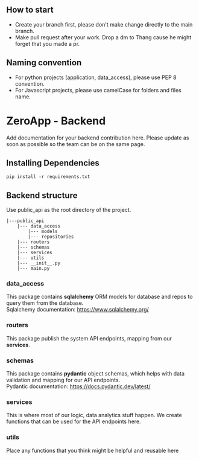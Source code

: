 ## How to start
- Create your branch first, please don't make change directly to the main branch.
- Make pull request after your work. Drop a dm to Thang cause he might forget that you made a pr.

## Naming convention
- For python projects (application, data_access), please use PEP 8 convention.
- For Javascript projects, please use camelCase for folders and files name.

# ZeroApp - Backend

Add documentation for your backend contribution here. Please update as soon as possible so the team can be on the same page.

## Installing Dependencies 
    pip install -r requirements.txt

## Backend structure
Use public_api as the root directory of the project.

    |---public_api
        |--- data_access
            |--- models
            |--- repositories
        |--- routers
        |--- schemas
        |--- services
        |--- utils
        |--- __init__.py
        |--- main.py
### data_access
This package contains **sqlalchemy** ORM models for database and repos to query them from the database. \
Sqlalchemy documentation: https://www.sqlalchemy.org/

### routers
This package publish the system API endpoints, mapping from our **services**.

### schemas
This package contains **pydantic** object schemas, which helps with data validation and mapping for our API endpoints. \
Pydantic documentation: https://docs.pydantic.dev/latest/

### services
This is where most of our logic, data analytics stuff happen. We create functions that can be used for the API endpoints here.

### utils
Place any functions that you think might be helpful and reusable here

